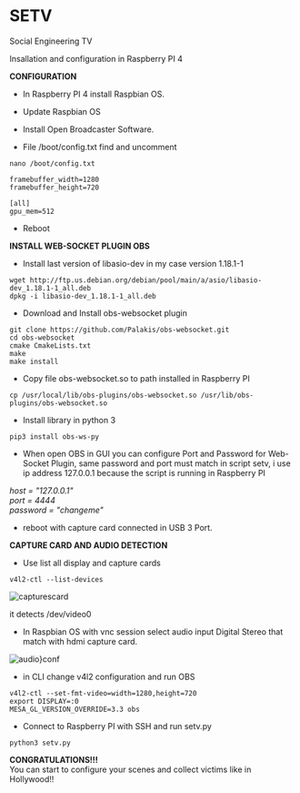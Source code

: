 # SETV
Social Engineering TV

Insallation and configuration in Raspberry PI 4

**CONFIGURATION**

 - In Raspberry PI 4 install Raspbian OS.
 
 - Update Raspbian OS

 - Install Open Broadcaster Software.

 - File /boot/config.txt find and uncomment

```
nano /boot/config.txt

framebuffer_width=1280
framebuffer_height=720

[all]
gpu_mem=512
```

- Reboot


**INSTALL WEB-SOCKET PLUGIN OBS**

- Install last version of libasio-dev in my case version 1.18.1-1

```
wget http://ftp.us.debian.org/debian/pool/main/a/asio/libasio-dev_1.18.1-1_all.deb
dpkg -i libasio-dev_1.18.1-1_all.deb
```

- Download and Install obs-websocket plugin

```
git clone https://github.com/Palakis/obs-websocket.git
cd obs-websocket
cmake CmakeLists.txt
make
make install
```

- Copy file obs-websocket.so to path installed in Raspberry PI

```
cp /usr/local/lib/obs-plugins/obs-websocket.so /usr/lib/obs-plugins/obs-websocket.so
```

- Install library in python 3

```
pip3 install obs-ws-py
```

- When open OBS in GUI you can configure Port and Password for Web-Socket Plugin, same password and port must match in script setv, i use ip address 127.0.0.1 because the script is running in Raspberry PI

*host = "127.0.0.1"  
port = 4444  
password = "changeme"*

- reboot with capture card connected in USB 3 Port.

**CAPTURE CARD AND AUDIO DETECTION**

- Use list all display and capture cards

```
v4l2-ctl --list-devices
```

![capturescard](https://user-images.githubusercontent.com/20798626/132143792-be183013-6c3a-4c3f-8e66-27a0416e9440.PNG)

it detects /dev/video0

- In Raspbian OS with vnc session select audio input Digital Stereo that match with hdmi capture card.

![audio}conf](https://user-images.githubusercontent.com/20798626/132143951-07ac542a-7b7f-4d31-ab9c-a49bb65f4dc7.PNG)


- in CLI change v4l2 configuration and run OBS

```
v4l2-ctl --set-fmt-video=width=1280,height=720
export DISPLAY=:0
MESA_GL_VERSION_OVERRIDE=3.3 obs
```

- Connect to Raspberry PI with SSH and run setv.py

```
python3 setv.py
```


**CONGRATULATIONS!!!**  
You can start to configure your scenes and collect victims like in Hollywood!!




